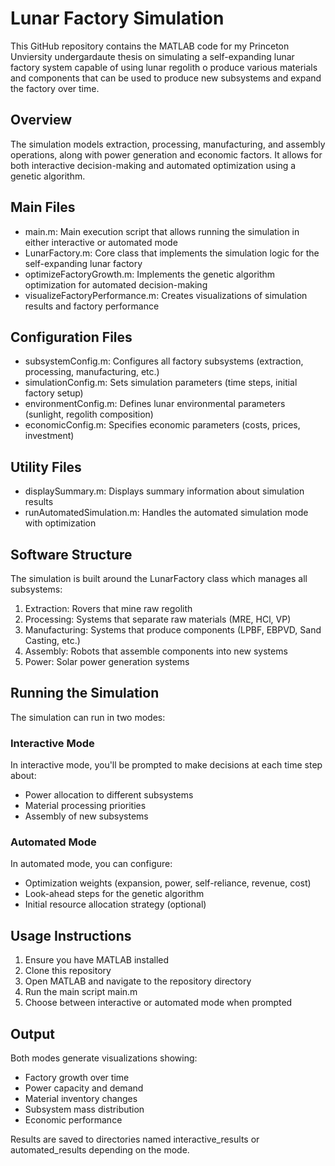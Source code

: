 # Lunar Factory Simulation

This GitHub repository contains the MATLAB code for my Princeton Unviersity undergardaute thesis on simulating a self-expanding lunar factory system capable of using lunar regolith o produce various materials and components that can be used to produce new subsystems and expand the factory over time.

## Overview

The simulation models extraction, processing, manufacturing, and assembly operations, along with power generation and economic factors. It allows for both interactive decision-making and automated optimization using a genetic algorithm.

## Main Files

- main.m: Main execution script that allows running the simulation in either interactive or automated mode
- LunarFactory.m: Core class that implements the simulation logic for the self-expanding lunar factory
- optimizeFactoryGrowth.m: Implements the genetic algorithm optimization for automated decision-making
- visualizeFactoryPerformance.m: Creates visualizations of simulation results and factory performance

## Configuration Files

- subsystemConfig.m: Configures all factory subsystems (extraction, processing, manufacturing, etc.)
- simulationConfig.m: Sets simulation parameters (time steps, initial factory setup)
- environmentConfig.m: Defines lunar environmental parameters (sunlight, regolith composition)
- economicConfig.m: Specifies economic parameters (costs, prices, investment)

## Utility Files

- displaySummary.m: Displays summary information about simulation results
- runAutomatedSimulation.m: Handles the automated simulation mode with optimization

## Software Structure

The simulation is built around the LunarFactory class which manages all subsystems:

1. Extraction: Rovers that mine raw regolith
2. Processing: Systems that separate raw materials (MRE, HCl, VP)
3. Manufacturing: Systems that produce components (LPBF, EBPVD, Sand Casting, etc.)
4. Assembly: Robots that assemble components into new systems
5. Power: Solar power generation systems

## Running the Simulation

The simulation can run in two modes:

### Interactive Mode

In interactive mode, you'll be prompted to make decisions at each time step about:
- Power allocation to different subsystems
- Material processing priorities
- Assembly of new subsystems

### Automated Mode

In automated mode, you can configure:
- Optimization weights (expansion, power, self-reliance, revenue, cost)
- Look-ahead steps for the genetic algorithm
- Initial resource allocation strategy (optional)

## Usage Instructions

1. Ensure you have MATLAB installed
2. Clone this repository
3. Open MATLAB and navigate to the repository directory
4. Run the main script main.m
5. Choose between interactive or automated mode when prompted

## Output

Both modes generate visualizations showing:
- Factory growth over time
- Power capacity and demand
- Material inventory changes
- Subsystem mass distribution
- Economic performance

Results are saved to directories named interactive_results or automated_results depending on the mode.
